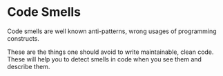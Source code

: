 # Code Smells
Code smells are well known anti-patterns, wrong usages of programming constructs.

These are the things one should avoid to write maintainable, clean code.
These will help you to detect smells in code when you see them and describe them.


